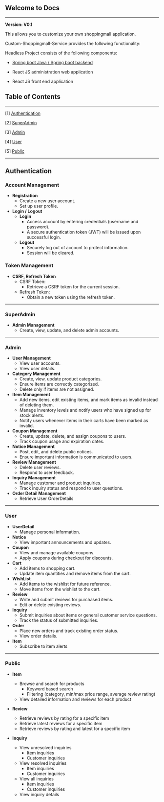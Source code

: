 ## Welcome to Docs
---
**Version: V0.1**

This allows you to customize your own shoppingmall application.

Custom-Shoppingmall-Service provides the following functionality:

Headless Project consists of the following components:

- [Spring boot Java / Spring boot backend](https://github.com/jhmin99/custom-shoppingmall-service)    

- React JS administration web application    

- React JS front end application   


## Table of Contents
---

[1] [Authentication](#authentication) 

[2] [SuperAdmin](#superadmin)

[3] [Admin](#admin)   

[4] [User](#user)

[5] [Public](#public)

---
## **Authentication**

### Account Management
- **Registration**
    - Create a new user account.
    - Set up user profile.
- **Login / Logout**
    - **Login**
        - Access account by entering credentials (username and password).
        - A secure authentication token (JWT) will be issued upon successful login.
    - **Logout**
        - Securely log out of account to protect information.
        - Session will be cleared.
### Token Management
- **CSRF, Refresh Token**
    - CSRF Token:
        - Retrieve a CSRF token for the current session.
    - Refresh Token:
        - Obtain a new token using the refresh token.
---
### SuperAdmin
- **Admin Management**
    - Create, view, update, and delete admin accounts.
---
### Admin 
- **User Management**
    - View user accounts.
    - View user details.
- **Category Management**
    - Create, view, update product categories.
    - Ensure items are correctly categorized.
    - Delete only if items are not assigned. 
- **Item Management**
    - Add new items, edit existing items, and mark items as invalid instead of deleting them.
    - Manage inventory levels and notify users who have signed up for stock alerts.
    - Notify users whenever items in their carts have been marked as invalid.
- **Coupon Management**
    - Create, update, delete, and assign coupons to users.
    - Track coupon usage and expiration dates.
- **Notice Management**
    - Post, edit, and delete public notices.
    - Ensure important information is communicated to users.
- **Review Management**
    - Delete user reviews.
    - Respond to user feedback.
- **Inquiry Management**
    - Manage customer and product inquiries.
    - Track inquiry status and respond to user questions.
- **Order Detail Management**
    - Retrieve User OrderDetails


---
### User 
- **UserDetail**
    - Manage personal information.
- **Notice**
    - View important announcements and updates.
- **Coupon**
    - View and manage available coupons.
    - Apply coupons during checkout for discounts.
- **Cart**
    - Add items to shopping cart.
    - Update item quantities and remove items from the cart.
- **WishList**
    - Add items to the wishlist for future reference.
    - Move items from the wishlist to the cart.
- **Review**
    - Write and submit reviews for purchased items.
    - Edit or delete existing reviews.
- **Inquiry**
    - Submit inquiries about items or general customer service questions.
    - Track the status of submitted inquiries.
- **Order**
    - Place new orders and track existing order status.
    - View order details.
- **Item**
    - Subscribe to item alerts

---
### Public
- **Item**
    - Browse and search for products
        - Keyword based search
        - Filtering (category, min/max price range, average review rating)
    - View detailed information and reviews for each product

- **Review**
    - Retrieve reviews by rating for a specific item
    - Retrieve latest reviews for a specific item
    - Retrieve reviews by rating and latest for a specific item

- **Inquiry**
    - View unresolved inquiries
        - Item inquiries
        - Customer inquiries
    - View resolved inquiries
        - Item inquiries
        - Customer inquiries
    - View all inquiries
        - Item inquiries
        - Customer inquiries
    - View inquiry details